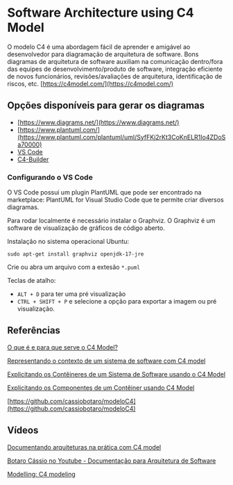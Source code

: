 ﻿# Software Architecture using C4 Model

O modelo C4 é uma abordagem fácil de aprender e amigável ao desenvolvedor para diagramação de arquitetura de software. Bons diagramas de arquitetura de software auxiliam na comunicação dentro/fora das equipes de desenvolvimento/produto de software, integração eficiente de novos funcionários, revisões/avaliações de arquitetura, identificação de riscos, etc. [https://c4model.com/](https://c4model.com/)


## Opções disponíveis para gerar os diagramas

- [https://www.diagrams.net/](https://www.diagrams.net/)
- [https://www.plantuml.com/](https://www.plantuml.com/plantuml/uml/SyfFKj2rKt3CoKnELR1Io4ZDoSa70000)
- [VS Code](https://marketplace.visualstudio.com/items?itemName=jebbs.plantuml)
- [C4-Builder](https://github.com/adrianvlupu/C4-Builder)


### Configurando o VS Code

O VS Code possui um plugin PlantUML que pode ser encontrado na marketplace: PlantUML for Visual Studio Code que te permite criar diversos diagramas.

Para rodar localmente é necessário instalar o Graphviz. O Graphviz é um software de visualização de gráficos de código aberto.


Instalação no sistema operacional Ubuntu:

```
sudo apt-get install graphviz openjdk-17-jre
```

Crie ou abra um arquivo com a extesão `*.puml`

Teclas de atalho:
- `ALT + D` para ter uma pré visualização
- `CTRL + SHIFT + P` e selecione a opção para exportar a imagem ou pré visualização.


## Referências

[O que é e para que serve o C4 Model?](https://eximia.co/o-que-e-e-para-que-serve-o-c4-model)

[Representando o contexto de um sistema de software com C4 model](https://eximia.co/representando-o-contexto-de-um-sistema-de-software-com-c4-model)

[Explicitando os Contêineres de um Sistema de Software usando o C4 Model](https://eximia.co/explicitando-os-conteineres-de-um-sistema-de-software-usando-o-c4-model/)

[Explicitando os Componentes de um Contêiner usando C4 Model](https://eximia.co/explicitando-os-componentes-de-um-conteiner-usando-c4-model/)

[https://github.com/cassiobotaro/modeloC4](https://github.com/cassiobotaro/modeloC4)


## Vídeos

[Documentando arquiteturas na prática com C4 model](https://www.youtube.com/watch?v=aJZPKyElP6A)

[Botaro Cássio no Youtube - Documentação para Arquitetura de Software](https://www.youtube.com/watch?v=tx1O55Aq1CA)

[Modelling: C4 modeling](https://www.youtube.com/watch?v=4XWShUGa0iU)
